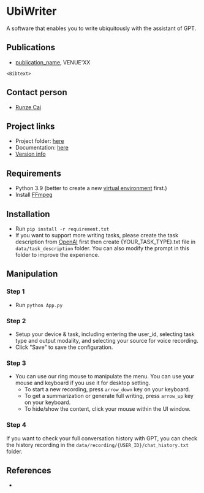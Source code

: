 # UbiWriter
A software that enables you to write ubiquitously with the assistant of GPT.

## Publications
- [publication_name](publication_link), VENUE'XX
```
<Bibtext>

```

## Contact person
- [Runze Cai](http://runzecai.com)


## Project links
- Project folder: [here](project_link)
- Documentation: [here](guide_link)
- [Version info](VERSION.md)


## Requirements
- Python 3.9 (better to create a new [virtual environment](https://realpython.com/python-virtual-environments-a-primer/) first.)
- Install [FFmpeg](https://ffmpeg.org/)


## Installation
- Run ``pip install -r requirement.txt``
- If you want to support more writing tasks, please create the task description from [OpenAI](https://platform.openai.com/playground/p/default-chat?model=text-davinci-003) first then create {YOUR_TASK_TYPE}.txt file in ``data/task_description`` folder. 
You can also modify the prompt in this folder to improve the experience.

## Manipulation

### Step 1
- Run ``python App.py``

### Step 2
- Setup your device & task, including entering the user_id, selecting task type and output modality, and selecting your source for voice recording.
- Click "Save" to save the configuration.

### Step 3
- You can use our ring mouse to manipulate the menu. You can use your mouse and keyboard if you use it for desktop setting.
  - To start a new recording, press ``arrow_down`` key on your keyboard. 
  - To get a summarization or generate full writing, press ``arrow_up`` key on your keyboard. 
  - To hide/show the content, click your mouse within the UI window.

### Step 4
If you want to check your full conversation history with GPT, you can check the history recording in the ``data/recording/{USER_ID}/chat_history.txt`` folder.

## References

- 




